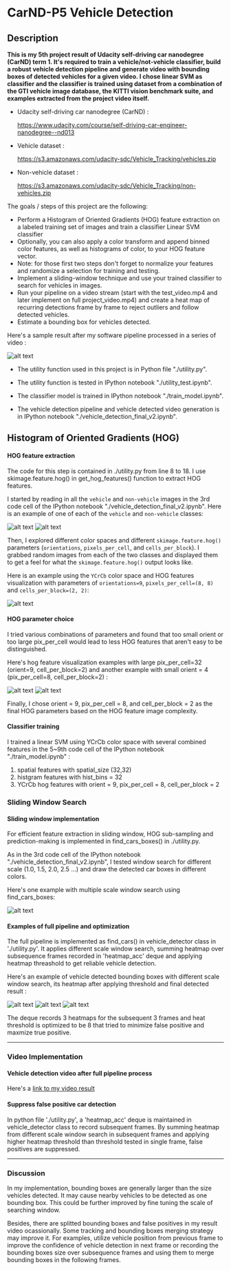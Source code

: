 # CarND-P5 Vehicle Detection

## Description

**This is my 5th project result of Udacity self-driving car nanodegree (CarND) term 1. It's required to train a vehicle/not-vehicle classifier, build a robust vehicle detection pipeline and generate video with bounding boxes of detected vehicles for a given video. I chose linear SVM as classifier and the classifier is trained using dataset from a combination of the GTI vehicle image database, the KITTI vision benchmark suite, and examples extracted from the project video itself.**

* Udacity self-driving car nanodegree (CarND) :

  https://www.udacity.com/course/self-driving-car-engineer-nanodegree--nd013

* Vehicle dataset :

  https://s3.amazonaws.com/udacity-sdc/Vehicle_Tracking/vehicles.zip

* Non-vehicle dataset :

  https://s3.amazonaws.com/udacity-sdc/Vehicle_Tracking/non-vehicles.zip


The goals / steps of this project are the following:

* Perform a Histogram of Oriented Gradients (HOG) feature extraction on a labeled training set of images and train a classifier Linear SVM classifier
* Optionally, you can also apply a color transform and append binned color features, as well as histograms of color, to your HOG feature vector. 
* Note: for those first two steps don't forget to normalize your features and randomize a selection for training and testing.
* Implement a sliding-window technique and use your trained classifier to search for vehicles in images.
* Run your pipeline on a video stream (start with the test_video.mp4 and later implement on full project_video.mp4) and create a heat map of recurring detections frame by frame to reject outliers and follow detected vehicles.
* Estimate a bounding box for vehicles detected.

[//]: # (Image References)
[image1]: ./output_images/car_not_car1.png
[image2]: ./output_images/car_not_car2.png
[image3]: ./output_images/HOG1.png
[image4]: ./output_images/HOG_orient4.png
[image5]: ./output_images/HOG_pix_per_cell32.png
[image6]: ./output_images/find_cars_boxes.png
[image7]: ./output_images/vehicle_detect_multi.png
[image8]: ./output_images/vehicle_detect_heat.png
[image9]: ./output_images/vehicle_detect_result.png


Here's a sample result after my software pipeline processed in a series of video :

![alt text][image9]

* The utility function used in this project is in Python file "./utility.py".

* The utility function is tested in IPython notebook "./utility_test.ipynb".

* The classifier model is trained in IPython notebook "./train_model.ipynb".

* The vehicle detection pipeline and vehicle detected video generation is in IPython notebook "./vehicle_detection_final_v2.ipynb".


## Histogram of Oriented Gradients (HOG)

#### HOG feature extraction

The code for this step is contained in ./utility.py from line 8 to 18. I use skimage.feature.hog() in get_hog_features() function to extract HOG features. 

I started by reading in all the `vehicle` and `non-vehicle` images in the 3rd code cell of the IPython notebook "./vehicle_detection_final_v2.ipynb".  Here is an example of one of each of the `vehicle` and `non-vehicle` classes:

![alt text][image1]
![alt text][image2]

Then, I explored different color spaces and different `skimage.feature.hog()` parameters (`orientations`, `pixels_per_cell`, and `cells_per_block`).  I grabbed random images from each of the two classes and displayed them to get a feel for what the `skimage.feature.hog()` output looks like.

Here is an example using the `YCrCb` color space and HOG features visualization with parameters of `orientations=9`, `pixels_per_cell=(8, 8)` and `cells_per_block=(2, 2)`:

![alt text][image3]

#### HOG parameter choice

I tried various combinations of parameters and found that too small orient or too large pix_per_cell would lead to less HOG features that aren't easy to be distinguished. 

Here's hog feature visualization examples with large pix_per_cell=32 (orient=9, cell_per_block=2) and another example with small orient = 4 (pix_per_cell=8, cell_per_block=2) :

![alt text][image4]
![alt text][image5]

Finally, I chose orient =  9, pix_per_cell = 8, and cell_per_block = 2 as the final HOG parameters based on the HOG feature image complexity.

#### Classifier training

I trained a linear SVM using YCrCb color space with several combined features in the 5~9th code cell of the IPython notebook "./train_model.ipynb" :

1. spatial features with spatial_size (32,32)
2. histgram features with hist_bins = 32
3. YCrCb hog features with orient = 9, pix_per_cell = 8, cell_per_block = 2


### Sliding Window Search

#### Sliding window implementation

For efficient feature extraction in sliding window, HOG sub-sampling and prediction-making is implemented in find_cars_boxes() in ./utility.py. 

As in the 3rd code cell of the IPython notebook "./vehicle_detection_final_v2.ipynb", I tested window search for different scale (1.0, 1.5, 2.0, 2.5 ...) and draw the detected car boxes in different colors. 

Here's one example with multiple scale window search using find_cars_boxes:

![alt text][image6]


#### Examples of full pipeline and optimization

The full pipeline is implemented as find_cars() in vehicle_detector class in './utility.py'. It applies different scale window search, summing heatmap over subsequence frames recorded in 'heatmap_acc' deque and applying heatmap threashold to get reliable vehicle detection. 

Here's an example of vehicle detected bounding boxes with different scale window search, its heatmap after applying threshold and final detected result :

![alt text][image7]
![alt text][image8]
![alt text][image9]

The deque records 3 heatmaps for the subsequent 3 frames and heat threshold is optimized to be 8 that tried to minimize false positive and maxmize true positive.

---

### Video Implementation

#### Vehicle detection video after full pipeline process

Here's a [link to my video result](./project_video_v2_out.mp4)

#### Suppress false positive car detection

In python file './utility.py', a 'heatmap_acc' deque is maintained in vehicle_detector class to record subsequent frames. By summing heatmap from different scale window search in subsequent frames and applying higher heatmap threshold than threshold tested in single frame, false positives are suppressed.


---

### Discussion

In my implementation, bounding boxes are generally larger than the size vehicles detected. It may cause nearby vehicles to be detected as one bounding box. This could be further improved by fine tuning the scale of searching window.

Besides, there are splitted bounding boxes and false positives in my result video ocassionally. Some tracking and bounding boxes merging strategy may improve it. For examples, utilize vehicle position from previous frame to improve the confidence of vehicle detection in next frame or recording the bounding boxes size over subsequence frames and using them to merge bounding boxes in the following frames.





